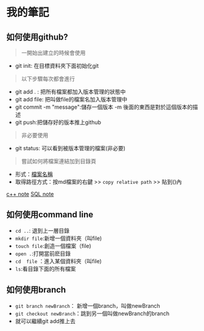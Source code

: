 # 我的筆記

## 如何使用github?

> 一開始出建立的時候會使用
- git init: 在目標資料夾下面初始化git
> 以下步驟每次都會進行
- git add . : 把所有檔案都加入版本管理的狀態中
- git add file: 把叫做file的檔案名加入版本管理中
- git commit -m "message":儲存一個版本 -m 後面的東西是對於這個版本的描述
- git push:把儲存好的版本推上github
> 非必要使用
- git status: 可以看到被版本管理的檔案(非必要)

> 嘗試如何將檔案連結加到目錄頁
- 形式：[檔案名稱](路徑)
- 取得路徑方式：按md檔案的右鍵 >> `copy relative path` >> 貼到()內

[c++ note](c++Note/c++.md)
[SQL note](SQL/syntax.md)

## 如何使用command line 

- `cd ..`: 退到上一層目錄
- `mkdir file`:新增一個資料夾（叫file)
- `touch file`:創造一個檔案（file)
- `open .`:打開當前麽目錄
- `cd  file` ：進入某個資料夾（叫file)
- `ls`:看目錄下面的所有檔案

## 如何使用branch

- `git branch newBranch`： 新增一個branch，叫做newBranch
- `git checkout newBranch`：跳到另一個叫做newBranch的branch
- 就可以繼續git add推上去